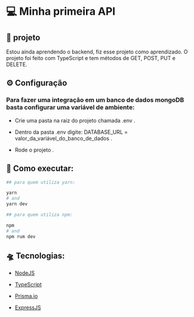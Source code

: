 # 💻 Minha primeira API

## 📕 projeto

Estou ainda aprendendo o backend, fiz esse projeto como aprendizado.
O projeto foi feito com TypeScript e tem métodos de GET, POST, PUT e DELETE.

## ⚙ Configuração

### Para fazer uma integração em um banco de dados mongoDB basta configurar uma variável de ambiente:

- Crie uma pasta na raiz do projeto chamada .env .

- Dentro da pasta .env digite: DATABASE_URL = valor_da_variável_do_banco_de_dados .

- Rode o projeto .


## 🚀 Como executar:

```bash 
## para quem utiliza yarn: 

yarn
# and
yarn dev

## para quem utiliza npm:

npm
# and
npm rum dev
```



## 🛸 Tecnologias:

- [NodeJS](https://nodejs.org)

- [TypeScript](https://www.typescriptlang.org)

- [Prisma.io](https://www.prisma.io)

- [ExpressJS](https://expressjs.com)

